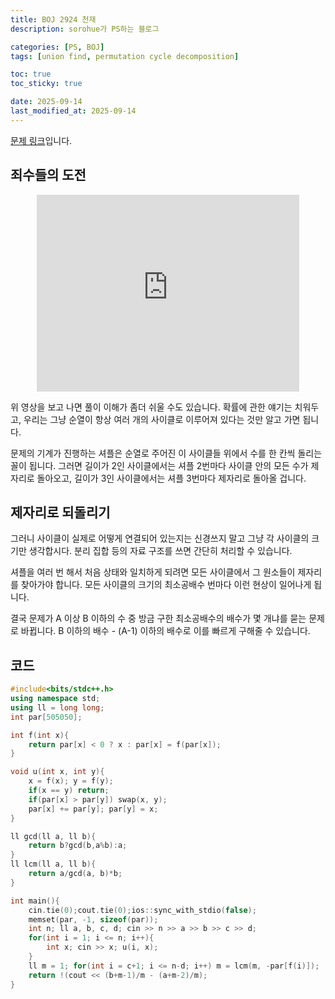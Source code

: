 ```yaml
---
title: BOJ 2924 천재
description: sorohue가 PS하는 블로그

categories: [PS, BOJ]
tags: [union find, permutation cycle decomposition]

toc: true
toc_sticky: true

date: 2025-09-14
last_modified_at: 2025-09-14
---
```


[문제 링크](https://boj.kr/2924)입니다.

## 죄수들의 도전

<p align="center">
<iframe width="420" height="315" src="https://www.youtube.com/embed/PE4vLbyOgw0" frameborder="0" allowfullscreen></iframe>
</p>

위 영상을 보고 나면 풀이 이해가 좀더 쉬울 수도 있습니다. 확률에 관한 얘기는 치워두고, 우리는 그냥 순열이 항상 여러 개의 사이클로 이루어져 있다는 것만 알고 가면 됩니다.

문제의 기계가 진행하는 셔플은 순열로 주어진 이 사이클들 위에서 수를 한 칸씩 돌리는 꼴이 됩니다. 그러면 길이가 2인 사이클에서는 셔플 2번마다 사이클 안의 모든 수가 제자리로 돌아오고, 길이가 3인 사이클에서는 셔플 3번마다 제자리로 돌아올 겁니다.

## 제자리로 되돌리기

그러니 사이클이 실제로 어떻게 연결되어 있는지는 신경쓰지 말고 그냥 각 사이클의 크기만 생각합시다. 분리 집합 등의 자료 구조를 쓰면 간단히 처리할 수 있습니다.

셔플을 여러 번 해서 처음 상태와 일치하게 되려면 모든 사이클에서 그 원소들이 제자리를 찾아가야 합니다. 모든 사이클의 크기의 최소공배수 번마다 이런 현상이 일어나게 됩니다.

결국 문제가 A 이상 B 이하의 수 중 방금 구한 최소공배수의 배수가 몇 개냐를 묻는 문제로 바뀝니다. B 이하의 배수 - (A-1) 이하의 배수로 이를 빠르게 구해줄 수 있습니다.

## 코드

```cpp
#include<bits/stdc++.h>
using namespace std;
using ll = long long;
int par[505050];

int f(int x){
    return par[x] < 0 ? x : par[x] = f(par[x]);
}

void u(int x, int y){
    x = f(x); y = f(y);
    if(x == y) return;
    if(par[x] > par[y]) swap(x, y);
    par[x] += par[y]; par[y] = x;
}

ll gcd(ll a, ll b){
    return b?gcd(b,a%b):a;
}
ll lcm(ll a, ll b){
    return a/gcd(a, b)*b;
}

int main(){
    cin.tie(0);cout.tie(0);ios::sync_with_stdio(false);
    memset(par, -1, sizeof(par));
    int n; ll a, b, c, d; cin >> n >> a >> b >> c >> d;
    for(int i = 1; i <= n; i++){
        int x; cin >> x; u(i, x);
    }
    ll m = 1; for(int i = c+1; i <= n-d; i++) m = lcm(m, -par[f(i)]);
    return !(cout << (b+m-1)/m - (a+m-2)/m);
}
```
